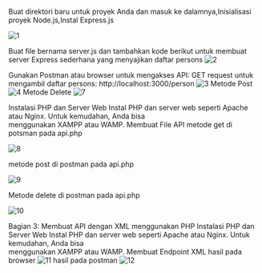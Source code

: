 Buat direktori baru untuk proyek Anda dan masuk ke dalamnya,Inisialisasi proyek Node.js,Instal Express.js

![1](https://github.com/user-attachments/assets/404b079b-7c18-46f7-b5bc-e32b5b989c9d)

Buat file bernama server.js dan tambahkan kode berikut untuk membuat server Express sederhana yang menyajikan daftar persons
![2](https://github.com/user-attachments/assets/b4b068ca-420a-4515-b5a1-52fb1d228ccb)

Gunakan Postman atau browser untuk mengakses API:
GET request untuk mengambil daftar persons: http://localhost:3000/person
![3](https://github.com/user-attachments/assets/61e02115-821b-4e1b-a7c5-3003a6b68aeb)
Metode Post
![4](https://github.com/user-attachments/assets/f3c29e35-3371-4466-8960-75f40984136b)
Metode Delete
![7](https://github.com/user-attachments/assets/09ce4d9c-614d-419e-bccf-c842cda09ad6)

Instalasi	PHP	dan	Server	Web
Instal	PHP	dan	server	web	seperti	Apache	atau	Nginx.	Untuk	kemudahan,	Anda	bisa	
menggunakan	XAMPP	atau	WAMP.
Membuat	File	API
metode get di potsman pada api.php

![8](https://github.com/user-attachments/assets/d38d1db5-eed5-4510-b2b1-17673e74a6aa)

metode post di postman pada api.php

![9](https://github.com/user-attachments/assets/4bf144cb-3636-4d49-8511-e9ba8c785b39)

Metode delete di postman pada api.php

![10](https://github.com/user-attachments/assets/9fb6f617-d189-4909-bed8-77cd6ddd3613)

Bagian 3: Membuat API dengan XML menggunakan PHP
Instalasi	PHP	dan	Server	Web
Instal	PHP	dan	server	web	seperti	Apache	atau	Nginx.	Untuk	kemudahan,	Anda	bisa	
menggunakan	XAMPP	atau	WAMP.
Membuat	Endpoint	XML
hasil pada browser
![11](https://github.com/user-attachments/assets/3e32609f-ea86-46ed-b8e5-71ea5869893b)
hasil pada postman
![12](https://github.com/user-attachments/assets/0ec4d9ed-fa7b-4e15-b287-41d684fe1d88)





